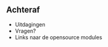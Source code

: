 ## Achteraf

<ul>
<li>Uitdagingen</li>
<li class="highlight-blue fragment">Vragen?</li>
<li>Links naar de opensource modules</li>
</ul>